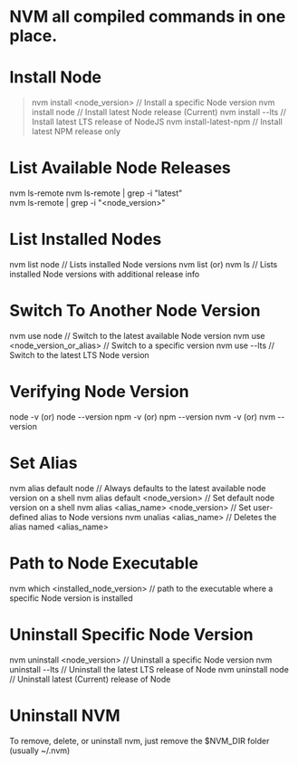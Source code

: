 # NVM all compiled commands in one place.

# Install Node

> nvm install <node_version>      // Install a specific Node version
> nvm install node                // Install latest Node release (Current)
> nvm install --lts               // Install latest LTS release of NodeJS
> nvm install-latest-npm          // Install latest NPM release only


# List Available Node Releases

nvm ls-remote
nvm ls-remote | grep -i "latest"        
nvm ls-remote | grep -i "<node_version>"

# List Installed Nodes

nvm list node                   // Lists installed Node versions
nvm list  (or)  nvm ls          // Lists installed Node versions with additional release info

# Switch To Another Node Version

nvm use node                      // Switch to the latest available Node version
nvm use <node_version_or_alias>  // Switch to a specific version
nvm use --lts                    // Switch to the latest LTS Node version

# Verifying Node Version

node -v  (or)  node --version
npm -v   (or)  npm --version
nvm -v   (or)  nvm --version

# Set Alias

nvm alias default node                  // Always defaults to the latest available node version on a shell
nvm alias default <node_version>        // Set default node version on a shell
nvm alias <alias_name> <node_version>   // Set user-defined alias to Node versions 
nvm unalias <alias_name>                // Deletes the alias named <alias_name>

# Path to Node Executable

nvm which <installed_node_version>      // path to the executable where a specific Node version is installed

# Uninstall Specific Node Version

nvm uninstall <node_version>    // Uninstall a specific Node version
nvm uninstall --lts             // Uninstall the latest LTS release of Node
nvm uninstall node              // Uninstall latest (Current) release of Node

# Uninstall NVM

To remove, delete, or uninstall nvm, just remove the $NVM_DIR folder (usually ~/.nvm)
